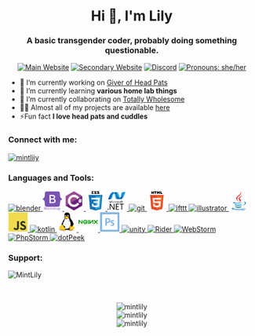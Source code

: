 <h1 align="center">Hi 👋, I'm Lily</h1>
<h3 align="center">A basic transgender coder, probably doing something questionable.</h3>

<p align="center">
	<a href="https://MintLily.lgbt" target="_blank"><img alt="Main Website" src="https://img.shields.io/website?label=MintLily.lgbt&style=for-the-badge&url=https%3A%2F%2FMintLily.lgbt" /></a>
	<a href="https://bslegacy.com" target="_blank"><img alt="Secondary Website" src="https://img.shields.io/website?label=bslegacy.com&style=for-the-badge&url=https%3A%2F%2Fbslegacy.com" /></a>
	<a href="https://discord.com/users/167335587488071682" target="_blank"><img alt="Discord" src="https://img.shields.io/static/v1?label=MintLily&message=%230001&style=for-the-badge&logo=appveyor&color=7289DA&logo=Discord" /></a>
	<a href="https://ppl.moe/u/mintlily" target="_blank"><img alt="Pronouns: she/her" src="https://img.shields.io/static/v1?label=Pronouns&message=she/her&color=E6A1FF&style=for-the-badge" /><a/>
</p>

<ul>
    <li>🔭 I’m currently working on <a href="https://git.ellyvr.dev/Lily/giver-of-head-pats" target="_blank">Giver of Head Pats</a></li>
    <li>🌱 I’m currently learning <b>various home lab things</b></li>
    <li>👯 I’m currently collaborating on <a href="https://github.com/TotallyWholesomeVRC" target="_blank">Totally Wholesome</a></li>
    <li>👨‍💻 Almost all of my projects are available <a href="https://github.com/MintLily?tab=repositories" target="_blank">here</a></li>
    <li>⚡Fun fact <b>I love head pats and cuddles</b></li>
</ul>

<h3 align="left">Connect with me:</h3>
<p align="left">
<a href="https://twitter.com/mintliiy" target="blank"><img align="center" src="https://raw.githubusercontent.com/rahuldkjain/github-profile-readme-generator/master/src/images/icons/Social/twitter.svg" alt="mintliiy" height="30" width="40" /></a>
</p>

<h3 align="left">Languages and Tools:</h3>
<p align="left"> <a href="https://www.blender.org/" target="_blank" rel="noreferrer"> <img src="https://download.blender.org/branding/community/blender_community_badge_white.svg" alt="blender" width="40" height="40"/> </a> <a href="https://getbootstrap.com" target="_blank" rel="noreferrer"> <img src="https://raw.githubusercontent.com/devicons/devicon/master/icons/bootstrap/bootstrap-plain-wordmark.svg" alt="bootstrap" width="40" height="40"/> </a> <a href="https://www.w3schools.com/cs/" target="_blank" rel="noreferrer"> <img src="https://raw.githubusercontent.com/devicons/devicon/master/icons/csharp/csharp-original.svg" alt="csharp" width="40" height="40"/> </a> <a href="https://www.w3schools.com/css/" target="_blank" rel="noreferrer"> <img src="https://raw.githubusercontent.com/devicons/devicon/master/icons/css3/css3-original-wordmark.svg" alt="css3" width="40" height="40"/> </a> <a href="https://dotnet.microsoft.com/" target="_blank" rel="noreferrer"> <img src="https://raw.githubusercontent.com/devicons/devicon/master/icons/dot-net/dot-net-original-wordmark.svg" alt="dotnet" width="40" height="40"/> </a> <a href="https://git-scm.com/" target="_blank" rel="noreferrer"> <img src="https://www.vectorlogo.zone/logos/git-scm/git-scm-icon.svg" alt="git" width="40" height="40"/> </a> <a href="https://www.w3.org/html/" target="_blank" rel="noreferrer"> <img src="https://raw.githubusercontent.com/devicons/devicon/master/icons/html5/html5-original-wordmark.svg" alt="html5" width="40" height="40"/> </a> <a href="https://ifttt.com/" target="_blank" rel="noreferrer"> <img src="https://www.vectorlogo.zone/logos/ifttt/ifttt-ar21.svg" alt="ifttt" width="40" height="40"/> </a> <a href="https://www.adobe.com/in/products/illustrator.html" target="_blank" rel="noreferrer"> <img src="https://www.vectorlogo.zone/logos/adobe_illustrator/adobe_illustrator-icon.svg" alt="illustrator" width="40" height="40"/> </a> <a href="https://www.java.com" target="_blank" rel="noreferrer"> <img src="https://raw.githubusercontent.com/devicons/devicon/master/icons/java/java-original.svg" alt="java" width="40" height="40"/> </a> <a href="https://developer.mozilla.org/en-US/docs/Web/JavaScript" target="_blank" rel="noreferrer"> <img src="https://raw.githubusercontent.com/devicons/devicon/master/icons/javascript/javascript-original.svg" alt="javascript" width="40" height="40"/> </a> <a href="https://kotlinlang.org" target="_blank" rel="noreferrer"> <img src="https://www.vectorlogo.zone/logos/kotlinlang/kotlinlang-icon.svg" alt="kotlin" width="40" height="40"/> </a> <a href="https://www.linux.org/" target="_blank" rel="noreferrer"> <img src="https://raw.githubusercontent.com/devicons/devicon/master/icons/linux/linux-original.svg" alt="linux" width="40" height="40"/> </a> <a href="https://www.nginx.com" target="_blank" rel="noreferrer"> <img src="https://raw.githubusercontent.com/devicons/devicon/master/icons/nginx/nginx-original.svg" alt="nginx" width="40" height="40"/> </a> <a href="https://www.photoshop.com/en" target="_blank" rel="noreferrer"> <img src="https://raw.githubusercontent.com/devicons/devicon/master/icons/photoshop/photoshop-line.svg" alt="photoshop" width="40" height="40"/> </a> <a href="https://unity.com/" target="_blank" rel="noreferrer"> <img src="https://www.vectorlogo.zone/logos/unity3d/unity3d-icon.svg" alt="unity" width="40" height="40"/> </a> <a href="https://jb.gg/OpenSourceSupport" target="_blank" rel="noreferrer"> <img src="https://resources.jetbrains.com/storage/products/company/brand/logos/Rider_icon.svg" alt="Rider" width="40" height="40"/> </a> <a href="https://jb.gg/OpenSourceSupport" target="_blank" rel="noreferrer"> <img src="https://resources.jetbrains.com/storage/products/company/brand/logos/WebStorm_icon.svg" alt="WebStorm" width="40" height="40"/> </a> <a href="https://jb.gg/OpenSourceSupport" target="_blank" rel="noreferrer"> <img src="https://resources.jetbrains.com/storage/products/company/brand/logos/PhpStorm_icon.svg" alt="PhpStorm" width="40" height="40"/> </a> <a href="https://jb.gg/OpenSourceSupport" target="_blank" rel="noreferrer"> <img src="https://resources.jetbrains.com/storage/products/company/brand/logos/dotPeek_icon.svg" alt="dotPeek" width="40" height="40"/> </a> </p>

<h3 align="left">Support:</h3>
<p><a href="https://ko-fi.com/MintLily"> <img align="left" src="https://cdn.ko-fi.com/cdn/kofi3.png?v=3" height="50" width="210" alt="MintLily" /></a></p><br><br>

<p align="center"><br />
    <img src="https://github-readme-stats.vercel.app/api/top-langs?username=mintlily&show_icons=true&theme=dracula&title_color=d3eee3&text_color=eeeeee&bg_color=493d57&hide_border=true&locale=en&layout=compact" alt="mintlily" />
    <br />
    <img src="https://github-readme-stats.vercel.app/api?username=mintlily&show_icons=true&theme=dracula&title_color=d3eee3&text_color=eeeeee&bg_color=493d57&hide_border=true&locale=en" alt="mintlily" />
    <br />
    <img src="https://komarev.com/ghpvc/?username=mintlily&label=Profile%20views&color=4b8d9b&style=flat-square" alt="mintlily" />
</p>
